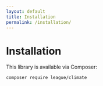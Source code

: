 ```yaml
---
layout: default
title: Installation
permalink: /installation/
---
```


Installation
============

This library is available via Composer:

~~~sh
composer require league/climate
~~~
